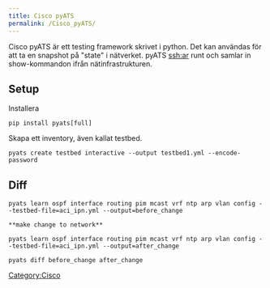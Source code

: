```yaml
---
title: Cisco pyATS
permalink: /Cisco_pyATS/
---
```


Cisco pyATS är ett testing framework skrivet i python. Det kan användas
för att ta en snapshot på "state" i nätverket. pyATS <ssh:ar> runt och
samlar in show-kommandon ifrån nätinfrastrukturen.

Setup
-----

Installera

`pip install pyats[full]`

Skapa ett inventory, även kallat testbed.

`pyats create testbed interactive --output testbed1.yml --encode-password`

Diff
----

`pyats learn ospf interface routing pim mcast vrf ntp arp vlan config --testbed-file=aci_ipn.yml --output=before_change`

`**make change to network**`

`pyats learn ospf interface routing pim mcast vrf ntp arp vlan config --testbed-file=aci_ipn.yml --output=after_change`

`pyats diff before_change after_change`

[Category:Cisco](/Category:Cisco "wikilink")